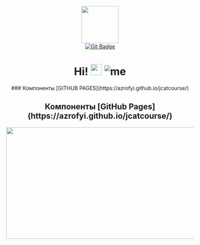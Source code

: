 <div id="header" align="center">
  <img src="https://media.giphy.com/media/IauL6LvGNlT3ffhcqq/giphy.gif" width="100"/>
  <div id="badges">
    <a href="your-linkedin-URL">
      <img src="https://img.shields.io/github/last-commit/Azrofyi/jcatcourse?style=for-the-badge" alt="Git Badge"/>
    </a>
  </div>
    <h1>
      Hi!
      <img src="https://media.giphy.com/media/hvRJCLFzcasrR4ia7z/giphy.gif" alt="wave" width="30px">
      <img src="https://komarev.com/ghpvc/?username=Azrofyi&style=flat-square&color=blue" alt="me"/>
    </h1>
</div>
<div align="center">
  ### Компоненты [GITHUB PAGES](https://azrofyi.github.io/jcatcourse/)
  <h2>Компоненты [GitHub Pages](https://azrofyi.github.io/jcatcourse/)</h2>
  <img src="https://media.giphy.com/media/ZDTbix65Me1YDNLDF3/giphy.gif" width="600" height="300"/>
</div>
